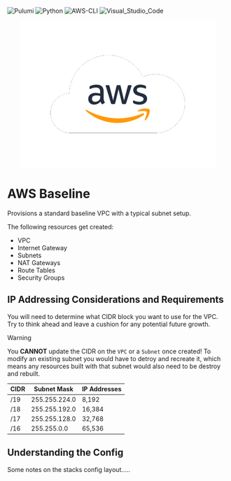 ![Pulumi](https://img.shields.io/badge/Pulumi-3.88.0-informational?logo=Pulumi&logoColor=purple)
![Python](https://img.shields.io/badge/Python-3.11.6-informational?logo=Python&logoColor=yellow)
![AWS-CLI](https://img.shields.io/badge/AWS_CLI-2.13.5-informational?logo=Amazon&logoColor=orange)
![Visual_Studio_Code](https://img.shields.io/badge/Visual_Studio_Code-1.83.0-informational?logo=VisualStudioCode)

<center>

![AWS|50](./assets/images/aws_logo.png)

</center>

# AWS Baseline
Provisions a standard baseline VPC with a typical subnet setup. 

The following resources get created:
* VPC
* Internet Gateway
* Subnets
* NAT Gateways
* Route Tables
* Security Groups

## IP Addressing Considerations and Requirements
You will need to determine what CIDR block you want to use for the VPC. Try to think ahead and leave a cushion for any potential future growth.

> [!warning]  
> You **CANNOT** update the CIDR on the ```VPC``` or a ```Subnet``` once created! To modify an existing subnet you would have to detroy and recreate it, which means any resources built with that subnet would also need to be destroy and rebuilt.

| CIDR | Subnet Mask | IP Addresses |
|--|--|--|
| /19 | 255.255.224.0 | 8,192
| /18 | 255.255.192.0 | 16,384
| /17 | 255.255.128.0 | 32,768
| /16 | 255.255.0.0 | 65,536





## Understanding the Config
Some notes on the stacks config layout.....


